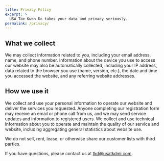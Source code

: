 ```yaml
---
title: Privacy Policy
excerpt: >
  USA Tae Kwon Do takes your data and privacy seriously.
permalink: /privacy/
---
```


## What we collect

We may collect information related to you, including your email address, name,
and phone number. Information about the device you use to access our website may
also be automatically collected, including your IP address, data related to the
browser you use (name, version, etc.), the date and time you accessed the
website, and any referring website addresses.

## How we use it

We collect and use your personal information to operate our website and deliver
the services you requested. Anyone completing our registration form may receive
an email or phone call from us, and we may send service updates and information
to registered users. We collect and use technical information about you to
operate and maintain the quality of our service and website, including
aggregating general statistics about website use.

We do not sell, rent, lease, or otherwise share our customer lists with third
parties.

If you have questions, please contact us at <tkd@usatkdmi.com>.
